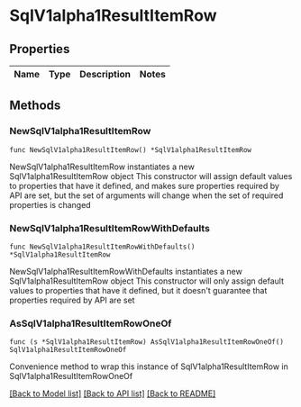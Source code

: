 # SqlV1alpha1ResultItemRow

## Properties

Name | Type | Description | Notes
------------ | ------------- | ------------- | -------------

## Methods

### NewSqlV1alpha1ResultItemRow

`func NewSqlV1alpha1ResultItemRow() *SqlV1alpha1ResultItemRow`

NewSqlV1alpha1ResultItemRow instantiates a new SqlV1alpha1ResultItemRow object
This constructor will assign default values to properties that have it defined,
and makes sure properties required by API are set, but the set of arguments
will change when the set of required properties is changed

### NewSqlV1alpha1ResultItemRowWithDefaults

`func NewSqlV1alpha1ResultItemRowWithDefaults() *SqlV1alpha1ResultItemRow`

NewSqlV1alpha1ResultItemRowWithDefaults instantiates a new SqlV1alpha1ResultItemRow object
This constructor will only assign default values to properties that have it defined,
but it doesn't guarantee that properties required by API are set


### AsSqlV1alpha1ResultItemRowOneOf

`func (s *SqlV1alpha1ResultItemRow) AsSqlV1alpha1ResultItemRowOneOf() SqlV1alpha1ResultItemRowOneOf`

Convenience method to wrap this instance of SqlV1alpha1ResultItemRow in SqlV1alpha1ResultItemRowOneOf

[[Back to Model list]](../README.md#documentation-for-models) [[Back to API list]](../README.md#documentation-for-api-endpoints) [[Back to README]](../README.md)


